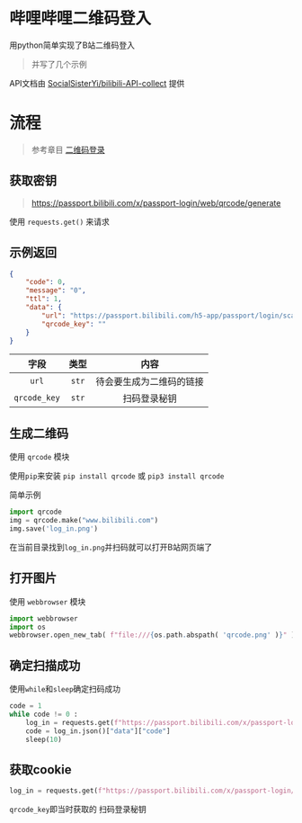 # 哔哩哔哩二维码登入

用python简单实现了B站二维码登入

> 并写了几个示例

API文档由 [SocialSisterYi/bilibili-API-collect](https://github.com/SocialSisterYi/bilibili-API-collect) 提供

# 流程

>参考章目 [二维码登录](https://socialsisteryi.github.io/bilibili-API-collect/docs/login/login_action/QR.html)

## 获取密钥

>https://passport.bilibili.com/x/passport-login/web/qrcode/generate

使用 `requests.get()` 来请求

## 示例返回

```json
{
    "code": 0,
    "message": "0",
    "ttl": 1,
    "data": {
        "url": "https://passport.bilibili.com/h5-app/passport/login/scan?navhide=1\u0026qrcode_key=\u0026from=",
        "qrcode_key": ""
    }
}
```

| 字段 | 类型 | 内容 |
|:---:|:---:|:---:|
| `url` | `str` | 待会要生成为二维码的链接
| `qrcode_key` | `str` | 扫码登录秘钥

## 生成二维码

使用 `qrcode` 模块

使用`pip`来安装 `pip install qrcode` 或 `pip3 install qrcode`

简单示例

```python
import qrcode
img = qrcode.make("www.bilibili.com")
img.save('log_in.png')
```

在当前目录找到`log_in.png`并扫码就可以打开B站网页端了

## 打开图片

使用 `webbrowser` 模块

```python
import webbrowser
import os
webbrowser.open_new_tab( f"file:///{os.path.abspath( 'qrcode.png' )}" )
```

## 确定扫描成功

使用`while`和`sleep`确定扫码成功

```python
code = 1
while code != 0 :
    log_in = requests.get(f"https://passport.bilibili.com/x/passport-login/web/qrcode/poll?qrcode_key={qrcode_key}")
    code = log_in.json()["data"]["code"]
    sleep(10)
```

## 获取cookie

```python
log_in = requests.get(f"https://passport.bilibili.com/x/passport-login/web/qrcode/poll?qrcode_key={qrcode_key}")
```

`qrcode_key`即当时获取的 扫码登录秘钥
